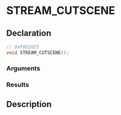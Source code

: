 # STREAM_CUTSCENE

## Declaration
```cpp
// 0xF0D2025
void STREAM_CUTSCENE();
```

### Arguments

### Results

## Description
